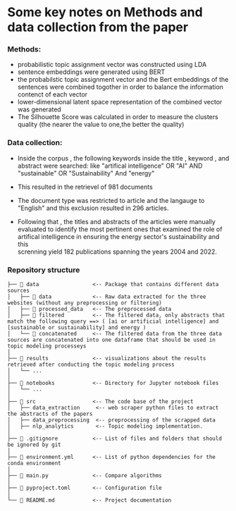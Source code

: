 # Some key notes on Methods and data collection from the paper

### Methods: 

* probabilistic topic assignment vector was constructed using LDA 
* sentence embeddings were generated using BERT
*  the probabilstic topic assignment vector and the Bert embeddings of the sentences were combined togother in 
   order to balance the information contenct of each vector
*  lower-dimensional latent space representation of the combined vector was generated
*  The Silhouette Score was calculated in order to measure the clusters quality (the nearer the value to one,the
   better the quality)
   
   
   
### Data collection: 
*  Inside the corpus , the following keywords inside the title , keyword , and abstract were searched: like 
   "artifical intelligence" OR "AI" AND "sustainable" OR "Sustainability" And "energy"
*  This resulted in the retrievel of 981 documents

*  The document type was restricted to article and the langauge to "English" and this exclusion resulted in 296 
   articles. 

*  Following that , the titles and abstracts of the articles were manually evaluated to identify the most pertinent    ones that examined the role of artifical intelligence in ensuring the energy sector's sustainability and this  
   screnning yield 182 publications spanning the years 2004 and 2022. 

 

### Repository structure

``` plain
├── 📁 data                 <-- Package that contains different data sources
│   ├── 📁 data             <-- Raw data extracted for the three websites (without any preprocessing or filtering)
│   ├── 📁 processed_data   <-- The preprocessed data 
│   ├── 📁 filtered         <-- The filtered data, only abstracts that match the following query ==> ( [ai or artificial intelligence] and [sustainable or sustainability] and energy )
│   └── 📁 concatenated     <-- The filtered data from the three data sources are concatenated into one dataframe that should be used in topic modeling processeys
│
├── 📁 results              <-- visualizations about the results retrieved after conducting the topic modeling process
│   └── ...
│
├── 📁 notebooks            <-- Directory for Jupyter notebook files
│   └── ...
│
├── 📁 src                  <-- The code base of the project
│   ├── data_extraction     <-- web scraper python files to extract the abstracts of the papers
│   ├── data_preprocessing  <-- preprocessing of the scrapped data
│   ├── nlp_analytics       <-- Topic modeling implementation. 
│
├── 📃 .gitignore           <-- List of files and folders that should be ignored by git
│
├── 📃 environment.yml      <-- List of python dependencies for the conda environment
│
├── 📃 main.py              <-- Compare algorithms
│
├── 📃 pyproject.toml       <-- Configuration file
│
└── 📃 README.md            <-- Project documentation
```








































